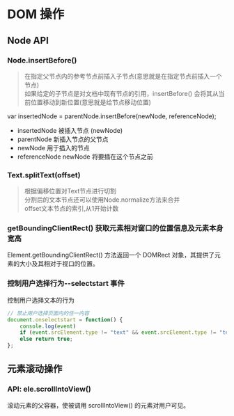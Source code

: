 # DOM 操作  

## Node API

### Node.insertBefore()  

> 在指定父节点内的参考节点前插入子节点(意思就是在指定节点前插入一个节点)  
> 如果给定的子节点是对文档中现有节点的引用，insertBefore() 会将其从当前位置移动到新位置(意思就是给节点移动位置)  

var insertedNode = parentNode.insertBefore(newNode, referenceNode);

* insertedNode 被插入节点 (newNode)
* parentNode 新插入节点的父节点
* newNode 用于插入的节点
* referenceNode newNode 将要插在这个节点之前  

### Text.splitText(offset)  

> 根据偏移位置对Text节点进行切割  
> 分割后的文本节点还可以使用Node.normalize方法来合并  
> offset文本节点的索引,从1开始计数  

### getBoundingClientRect()  获取元素相对窗口的位置信息及元素本身宽高

Element.getBoundingClientRect() 方法返回一个 DOMRect 对象，其提供了元素的大小及其相对于视口的位置。

### 控制用户选择行为--selectstart 事件

控制用户选择文本的行为

```js
// 禁止用户选择页面内的任一内容
document.onselectstart = function() {
    console.log(event)
	if (event.srcElement.type != "text" && event.srcElement.type != "textarea" && event.srcElement.type != "password") return false;
	else return true;
};
```

## 元素滚动操作

### API: ele.scrollIntoView()

滚动元素的父容器，使被调用 scrollIntoView() 的元素对用户可见。

